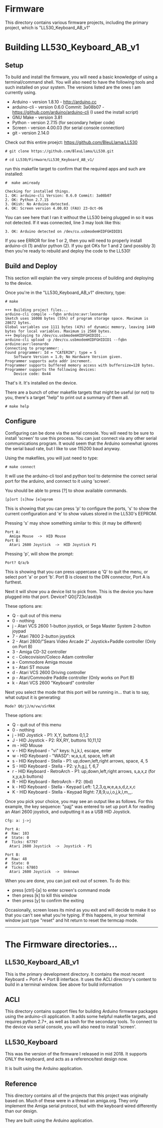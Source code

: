 # Firmware

This directory contains various firmware projects, including the primary 
project, which is "LL530_Keyboard_AB_v1"


# Building LL530_Keyboard_AB_v1

## Setup

To build and install the firmware, you will need a basic knowledge of using
a terminal/command shell.  You will also need to have the following tools
and such installed on your system.  The versions listed are the ones I am
currently using.

- Arduino - version 1.8.10 - http://arduino.cc
- arduino-cli - version 0.6.0 Commit: 3a08b07 - https://github.com/arduino/arduino-cli  (I used the install script)
- GNU Make - version 3.81
- Python - version 2.7.15 (for secondary helper code)
- Screen - version 4.00.03 (for serial console connection)
- git - version 2.14.0

Check out this entire proejct: https://github.com/BleuLlama/LL530

    # git clone https://github.com/BleuLlama/LL530.git

    # cd LL530/Firmware/LL530_Keyboard_AB_v1/

run this makefile target to confirm that the required apps and such are installed:

	#  make amiready

	Checking for installed things.
	1. OK: arduino-cli Version: 0.6.0 Commit: 3a08b07
	2. OK: Python 2.7.15
	3. OKish: No Arduino detected.
    4. OK: Screen version 4.00.03 (FAU) 23-Oct-06


You can see here that I ran it without the LL530 being plugged in so it was not detected.
If it was connected, line 3 may look like this:

	3. OK: Arduino detected on /dev/cu.usbmodemHIDFGHIDID1

If you see ERROR for line 1 or 2, then you will need to properly install arduino-cli (1) and/or
python (2).  If you got OKs for 1 and 2 (and possibly 3) then you're ready to rebuild and deploy
the code to the LL530!


## Build and Deploy

This section will explain the very simple process of building and deploying to the device.

Once you're in the "LL530_Keyboard_AB_v1" directory, type:

    # make

	+++ Building project files...
	arduino-cli compile --fqbn arduino:avr:leonardo
	Sketch uses 16008 bytes (55%) of program storage space. Maximum is 28672 bytes.
	Global variables use 1111 bytes (43%) of dynamic memory, leaving 1449 bytes for local variables. Maximum is 2560 bytes.
	+++ Deploying to /dev/cu.usbmodemHIDFGHIDID1...
	arduino-cli upload -p /dev/cu.usbmodemHIDFGHIDID1 --fqbn arduino:avr:leonardo 
	Connecting to programmer: .
	Found programmer: Id = "CATERIN"; type = S
	    Software Version = 1.0; No Hardware Version given.
	Programmer supports auto addr increment.
	Programmer supports buffered memory access with buffersize=128 bytes.
	Programmer supports the following devices:
	    Device code: 0x44

That's it.  It's installed on the device.

There are a bunch of other makefile targets that might be useful (or not) to you, 
there's a target "help" to print out a summary of them all.

	# make help

	

## Configure

Configuring can be done via the serial console.  You will need to be sure to install
'screen' to use this process. You can just connect via any other serial communications
program.  It would seem that the Arduino somewhat ignores the serial baud rate, but
I like to use 115200 baud anyway.

Using the makefiles, you will just need to type:

	# make connect

It will use the arduino-cli tool and python tool to determine the correct serial port
for the arduino, and connect to it using 'screen'.

You should be able to press [?] to show available commands.

	[p]ort [s]how [e]eprom

This is showing that you can press 'p' to configure the ports, 's' to show the current
configuration and 'e' to show values stored in the LL530's EEPROM.

Pressing 's' may show something similar to this: (it may be different)

	Port A:
	  Amiga Mouse  ->  HID Mouse
	Port B:
	  Atari 2600 Joystick  ->  HID Joystick P1


Pressing 'p', will show the prompt:

	Port? Q/a/b

This is showing that you can press uppercase q 'Q' to quit the menu, or select port 'a' or port 'b'. 
Port B is closest to the DIN connector, Port A is furthest.

Next it will show you a device list to pick from.  This is the device you have plugged into
that port.
	Device? Q0/j723c/asd/pk

These options are:

- Q - quit out of this menu
- 0 - nothing
- j - Atari VCS 2600 1-button joystick, or Sega Master System 2-button joypad
- 7 - Atari 7800 2-button joystick
- 2 - Atari 2800/"Sears Video Arcade 2" Joystick+Paddle controller (Only on Port B)
- 3 - Amiga CD-32 controller
- c - Colecovision/Coleco Adam controller
- a - Commodore Amiga mouse
- s - Atari ST mouse
- d - Atari VCS 2600 Driving controller 
- p - Atari/Commodre Paddle controller (Only works on Port B)
- k - Atari VCS 2600 "Keyboard" controller

Next you select the mode that this port will be running in... that is to say, what
output it is generating:

	Mode? Q0/jJ/m/vw/sSrRkK

These options are:

- Q - quit out of this menu
- 0 - nothing
- j - HID Joystick - P1: X,Y, buttons 0,1,2
- J - HID Joystick - P2: RX,RY, buttons 10,11,12
- m - HID Mouse
- v - HID Keyboard - "vi" keys: h,j,k,l, escape, enter
- w - HID Keyboard - "WASD": w,a,s,d, space, left alt
- s - HID Keyboard - Stella - P1: up,down,left,right arrows, space, 4, 5
- S - HID Keyboard - Stella - P2: y,h,g,j, f, 6,7
- r - HID Keyboard - RetroArch - P1: up,down,left,right arrows, s,a,x,z (for x,y,a,b buttons)
- R - HID Keyboard - RetroArch - P2: (tbd)
- k - HID Keyboard - Stella - Keypad Left: 1,2,3,q,w,e,a,s,d,z,x,c
- K - HID Keyboard - Stella - Keypad Right: 7,8,9,u,i,o,j,k,l,m,,,.

Once you pick your choice, you may see an output like as follows.  For this example, the
key sequence: "pajj" was entered to set up port A for reading an Atari 2600 joystick, and
outputting it as a USB HID Joystick.

	Cfg: a: j->j

	Port A:
	#  Raw: 103
	#  State: 0
	#  Ticks: 67797
	  Atari 2600 Joystick  ->  Joystick - P1

	Port B:
	#  Raw: 48
	#  State: 0
	#  Ticks: 67803
	  Atari 2600 Joystick  ->  Unknown

When you are done, you can just exit out of screen.  To do this:

- press [ctrl]-[a] to enter screen's command mode
- then press [k] to kill this window
- then press [y] to confirm the exiting

Occasionally, screen loses its mind as you exit and will decide to make it so 
that you can't see what you're typing. If this happens, in your terminal window
just type "reset" and hit return to reset the termcap mode.

----

# The Firmware directories...

## LL530_Keyboard_AB_v1

This is the primary development directory.  It contains the most recent
Keyboard + Port A + Port B interface.  It uses the ACLI directory's content
to build in a terminal window.  See above for build information


## ACLI

This directory contains support files for building Arduino firmware 
packages using the arduino-cli application.  It adds some helpful
makefile targets, and requires python 2.7+, as well as bash for the 
secondary tools.  To connect to the device via serial console, you
will also need to install 'screen'.



## LL530_Keyboard

This was the version of the firmware I released in mid 2018.  It supports
ONLY the keyboard, and acts as a reference/test design now.

It is built using the Arduino application.


## Reference 

This directory contains all of the projects that this project
was originally based on.  Much of these were in a thread on amiga.org.
They only implement the Amiga serial protocol, but with the keyboard
wired differently than our design.

They are built using the Arduino application.

